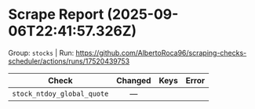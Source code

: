 # Scrape Report (2025-09-06T22:41:57.326Z)

Group: `stocks`  |  Run: https://github.com/AlbertoRoca96/scraping-checks-scheduler/actions/runs/17520439753

| Check | Changed | Keys | Error |
|---|:---:|:--|:--|
| `stock_ntdoy_global_quote` | — |  |  |
